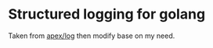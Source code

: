 # Structured logging for golang

Taken from [apex/log](https://github.com/apex/log) then modify base on my need.
